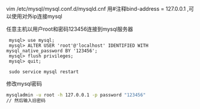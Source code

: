 vim /etc/mysql/mysql.conf.d/mysqld.cnf 
用#注释bind-address = 127.0.0.1 ,可以使用对外ip连接mysql

任意主机以用户root和密码123456连接到mysql服务器
```
 mysql> use mysql;
 mysql> ALTER USER 'root'@'localhost' IDENTIFIED WITH mysql_native_password BY '123456';
 mysql> flush privileges;
 mysql> quit;
 
 sudo service mysql restart
```

修改mysql密码
``` bash
mysqladmin -u root -h 127.0.0.1 -p password "123456"
// 然后输入旧密码
```
